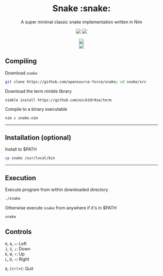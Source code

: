 <div align="center">
<h1>Snake :snake:</h1>
<p>A super minimal classic snake implementation written in Nim</p>
<a href='#'><img src="https://img.shields.io/badge/Made%20with-Nim-&?style=flat-square&labelColor=232329&color=FFE953&logo=nim"/></a>
<a href='#'><img src="https://img.shields.io/badge/Maintained%3F-Yes-green.svg?style=flat-square&labelColor=232329&color=5277C3"></img></a>
<br/>

<a href='#'><img src="https://img.shields.io/github/size/opensource-force/snake/src/snake.nim?branch=main&color=%231DBF73&label=Size&logo=files&logoColor=%231DBF73&style=flat-square&labelColor=232329"/></a>
<br/>
<a href="https://discord.gg/W4mQqNnfSq">
<img src="https://discordapp.com/api/guilds/913584348937207839/widget.png?style=shield"/></a>
</div>

## Compiling
Download `snake`
```bash
git clone https://github.com/opensource-force/snake; cd snake/src
```

Download the term nimble library
```
nimble install https://github.com/wick3dr0se/term
```

Compile to a binary executable
```bash
nim c snake.nim
```

---

## Installation (optional)
Install to $PATH
```bash
cp snake /usr/local/bin
```

---

## Execution
Execute program from within downloaded directory
```bash
./snake
```

Otherwise execute `snake` from anywhere if it's in $PATH
```bash
snake
```

## Controls
`H`, `A`, `←`: Left  
`J`, `S`, `↓`: Down  
`K`, `W`, `↑`: Up  
`L`, `D`, `→`: Right

`Q`, `Ctrl+C`: Quit
